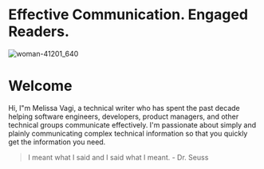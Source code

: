 # Effective Communication. Engaged Readers.

![woman-41201_640](https://user-images.githubusercontent.com/105296784/210022334-f40e6822-64cb-43da-b488-eb4972472286.png)

# Welcome

Hi, I"m Melissa Vagi, a technical writer who has spent the past decade helping software engineers, developers, product managers, and other technical groups communicate effectively. I'm passionate about simply and plainly communicating complex technical information so that you quickly get the information you need.

> I meant what I said and I said what I meant. - Dr. Seuss
